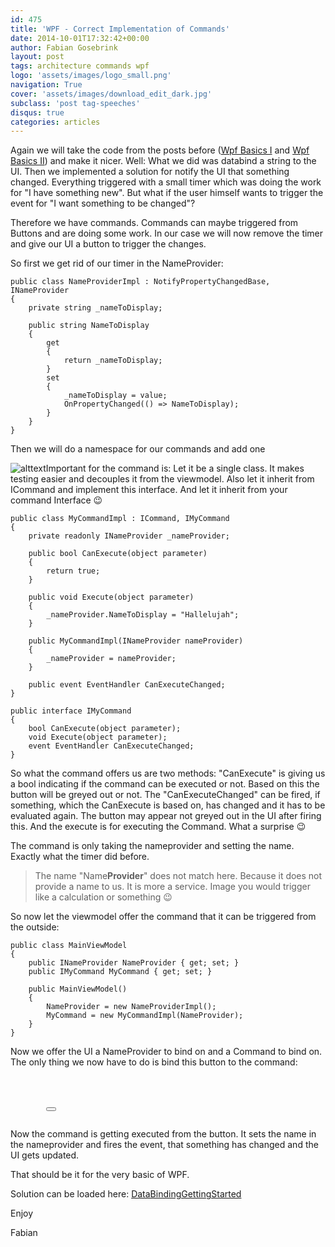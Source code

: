```yaml
---
id: 475
title: 'WPF - Correct Implementation of Commands'
date: 2014-10-01T17:32:42+00:00
author: Fabian Gosebrink
layout: post
tags: architecture commands wpf 
logo: 'assets/images/logo_small.png'
navigation: True
cover: 'assets/images/download_edit_dark.jpg'
subclass: 'post tag-speeches'
disqus: true
categories: articles
---
```


Again we will take the code from the posts before ([Wpf Basics I](http://offering.solutions/2014/09/02/wpf-basics-how-to-make-first-steps-of-databinding/ "[Update] Wpf Basics I – How to make first steps of Databinding") and [Wpf Basics II](http://offering.solutions/2014/09/14/wpf-basics-ii-inotifypropertychanged/ "Wpf Basics II – INotifyPropertyChanged")) and make it nicer. Well: What we did was databind a string to the UI. Then we implemented a solution for notify the UI that something changed. Everything triggered with a small timer which was doing the work for "I have something new". But what if the user himself wants to trigger the event for "I want something to be changed"?

Therefore we have commands. Commands can maybe triggered from Buttons and are doing some work. In our case we will now remove the timer and give our UI a button to trigger the changes.

So first we get rid of our timer in the NameProvider:

<pre><code class="cs">public class NameProviderImpl : NotifyPropertyChangedBase, INameProvider
{
	private string _nameToDisplay;

	public string NameToDisplay
	{
		get
		{
			return _nameToDisplay;
		}
		set
		{
			_nameToDisplay = value;
			OnPropertyChanged(() => NameToDisplay);
		}
	}
}</code></pre>

Then we will do a namespace for our commands and add one

![alttext]({{site.baseurl}}assets/articles/2014-10-01/4c82562d-11aa-435e-acac-92d706201c7a.jpg)Important for the command is: Let it be a single class. It makes testing easier and decouples it from the viewmodel. Also let it inherit from ICommand and implement this interface. And let it inherit from your command Interface 😉

<pre><code class="cs">public class MyCommandImpl : ICommand, IMyCommand
{
	private readonly INameProvider _nameProvider;

	public bool CanExecute(object parameter)
	{
		return true;
	}

	public void Execute(object parameter)
	{
		_nameProvider.NameToDisplay = "Hallelujah";
	}

	public MyCommandImpl(INameProvider nameProvider)
	{
		_nameProvider = nameProvider;
	}

	public event EventHandler CanExecuteChanged;
}</code></pre>



<pre><code class="cs">public interface IMyCommand
{
	bool CanExecute(object parameter);
	void Execute(object parameter);
	event EventHandler CanExecuteChanged;
}</code></pre>

So what the command offers us are two methods: "CanExecute" is giving us a bool indicating if the command can be executed or not. Based on this the button will be greyed out or not. The "CanExecuteChanged" can be fired, if something, which the CanExecute is based on, has changed and it has to be evaluated again. The button may appear not greyed out in the UI after firing this. And the execute is for executing the Command. What a surprise 😉

The command is only taking the nameprovider and setting the name. Exactly what the timer did before.

> The name "Name**Provider**" does not match here. Because it does not provide a name to us. It is more a service. Image you would trigger like a calculation or something 😉

So now let the viewmodel offer the command that it can be triggered from the outside:

<pre><code class="cs">public class MainViewModel
{
	public INameProvider NameProvider { get; set; }
	public IMyCommand MyCommand { get; set; }

	public MainViewModel()
	{
		NameProvider = new NameProviderImpl();
		MyCommand = new MyCommandImpl(NameProvider);
	}
}</code></pre>

Now we offer the UI a NameProvider to bind on and a Command to bind on. The only thing we now have to do is bind this button to the command:

<pre><code class="cs"><Grid>
	<StackPanel>
		<TextBlock Text="{Binding NameProvider.NameToDisplay}"></TextBlock>
		<Button Command="{Binding MyCommand}" Height="20"></Button>
	</StackPanel>
</Grid></code></pre>

Now the command is getting executed from the button. It sets the name in the nameprovider and fires the event, that something has changed and the UI gets updated.

That should be it for the very basic of WPF.

Solution can be loaded here: [DataBindingGettingStarted](http://offering.solutions/wp-content/uploads/2014/09/DataBindingGettingStarted.zip)

Enjoy

Fabian
